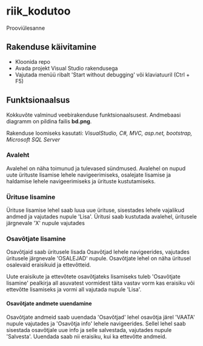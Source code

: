 # riik_kodutoo

Prooviülesanne

## Rakenduse käivitamine

* Kloonida repo
* Avada projekt Visual Studio rakendusega
* Vajutada menüü ribalt 'Start without debugging' või klaviatuuril (Ctrl + F5)

## Funktsionaalsus

Kokkuvõte valminud veebirakenduse funktsionaalsusest. Andmebaasi diagramm on pildina failis **bd.png**.

Rakenduse loomiseks kasutati: *VisualStudio, C#, MVC, asp.net, bootstrap, Microsoft SQL Server*

### Avaleht

Avalehel on näha toimunud ja tulevased sündmused. Avalehel on nupud uute ürituste lisamise lehele navigeerimiseks, osalejate lisamise ja haldamise lehele navigeerimiseks ja ürituste kustutamiseks.

### Ürituse lisamine

Ürituse lisamise lehel saab luua uue ürituse, sisestades lehele vajalikud andmed ja vajutades nupule 'Lisa'.
Üritusi saab kustutada avalehel, üritusele järgnevale 'X' nupule vajutades

### Osavõtjate lisamine

Osavõtjaid saab üritusele lisada Osavõtjad lehele navigeerides, vajutades üritusele järgnevale 'OSALEJAD' nupule. Osavõtjate lehel on näha üritusel osalevaid eraisikuid ja ettevõtteid.

Uute eraisikute ja ettevõtete osavõtjateks lisamiseks tuleb 'Osavõtjate lisamine' pealkirja all asuvatest vormidest täita vastav vorm kas eraisiku või ettevõtte lisamiseks ja vormi all vajutada nupule 'Lisa'.

#### Osavõtjate andmete uuendamine

Osavõtjate andmeid saab uuendada 'Osavõtjad' lehel osavõtja järel 'VAATA' nupule vajutades ja 'Osavõtja info' lehele navigeerides. Sellel lehel saab sisestada osavõtjale uue info ja selle salvestada, vajutades nupule 'Salvesta'. Uuendada saab nii eraisiku, kui ka ettevõtte andmeid.

